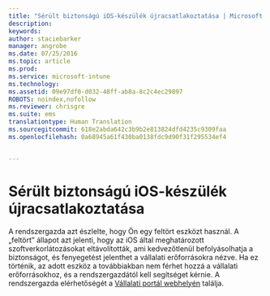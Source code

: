 ```yaml
---
title: "Sérült biztonságú iOS-készülék újracsatlakoztatása | Microsoft Intune"
description: 
keywords: 
author: staciebarker
manager: angrobe
ms.date: 07/25/2016
ms.topic: article
ms.prod: 
ms.service: microsoft-intune
ms.technology: 
ms.assetid: 09e97df0-d032-48ff-ab8a-8c2c4ec29897
ROBOTS: noindex,nofollow
ms.reviewer: chrisgre
ms.suite: ems
translationtype: Human Translation
ms.sourcegitcommit: 618e2abda642c3b9b2e813824dfd4235c9309faa
ms.openlocfilehash: 0a68945a61f430ba0138fdc9d90f31f295534ef4


---
```


# Sérült biztonságú iOS-készülék újracsatlakoztatása
A rendszergazda azt észlelte, hogy Ön egy feltört eszközt használ. A „feltört” állapot azt jelenti, hogy az iOS által meghatározott szoftverkorlátozásokat eltávolították, ami kedvezőtlenül befolyásolhatja a biztonságot, és fenyegetést jelenthet a vállalati erőforrásokra nézve. Ha ez történik, az adott eszköz a továbbiakban nem férhet hozzá a vállalati erőforrásokhoz, és a rendszergazdától kell segítséget kérnie. A rendszergazda elérhetőségét a [Vállalati portál webhelyén](http://portal.manage.microsoft.com) találja.



<!--HONumber=Jul16_HO4-->


